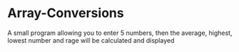 # Array-Conversions
A small program allowing you to enter 5 numbers, then the average, highest, lowest number and rage will be calculated and displayed
